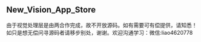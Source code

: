 ## New_Vision_App_Store
由于视觉处理层是由两合作完成，故不开放源码。如有需要可有偿提供，请知悉！如只是想无偿问寻源码者请移步别处，谢谢。欢迎沟通学习：微信:liao4620778

